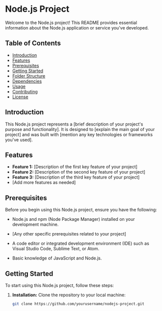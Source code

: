 # Node.js Project

Welcome to the Node.js project! This README provides essential information about the Node.js application or service you've developed.

## Table of Contents

- [Introduction](#introduction)
- [Features](#features)
- [Prerequisites](#prerequisites)
- [Getting Started](#getting-started)
- [Folder Structure](#folder-structure)
- [Dependencies](#dependencies)
- [Usage](#usage)
- [Contributing](#contributing)
- [License](#license)

## Introduction

This Node.js project represents a [brief description of your project's purpose and functionality]. It is designed to [explain the main goal of your project] and was built with [mention any key technologies or frameworks you've used].

## Features

- **Feature 1:** [Description of the first key feature of your project]
- **Feature 2:** [Description of the second key feature of your project]
- **Feature 3:** [Description of the third key feature of your project]
- [Add more features as needed]

## Prerequisites

Before you begin using this Node.js project, ensure you have the following:

- Node.js and npm (Node Package Manager) installed on your development machine.

- [Any other specific prerequisites related to your project]

- A code editor or integrated development environment (IDE) such as Visual Studio Code, Sublime Text, or Atom.

- Basic knowledge of JavaScript and Node.js.

## Getting Started

To start using this Node.js project, follow these steps:

1. **Installation:**
   Clone the repository to your local machine:

   ```bash
   git clone https://github.com/yourusername/nodejs-project.git
